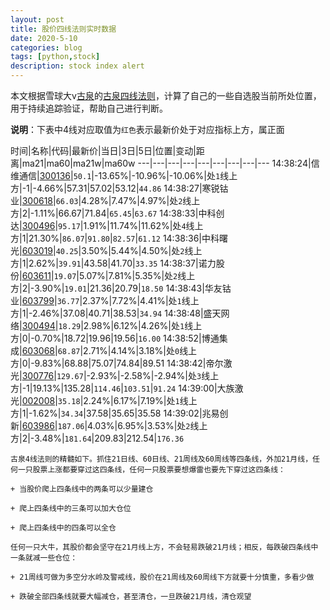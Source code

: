 ```yaml
---
layout: post
title: 股价四线法则实时数据
date: 2020-5-10
categories: blog
tags: [python,stock]
description: stock index alert
---
```



本文根据雪球大v[古泉](https://xueqiu.com/u/7148646888)的[古泉四线法则](https://xueqiu.com/7148646888/130498192)，计算了自己的一些自选股当前所处位置，用于持续追踪验证，帮助自己进行判断。

**说明**：下表中4线对应取值为`红色`表示最新价处于对应指标上方，属正面

时间|名称|代码|最新价|当日|3日|5日|位置|变动|距离|ma21|ma60|ma21w|ma60w
---|---|---|---|---|---|---|---|---
14:38:24|信维通信|[300136](https://xueqiu.com/S/SZ300136)|`50.1`|-13.65%|-10.96%|-10.06%|处`1`线上方|-1|-4.66%|57.31|57.02|53.12|`44.86`
14:38:27|寒锐钴业|[300618](https://xueqiu.com/S/SZ300618)|`66.03`|4.28%|7.47%|4.97%|处`2`线上方|2|-1.11%|66.67|71.84|`65.45`|`63.67`
14:38:33|中科创达|[300496](https://xueqiu.com/S/SZ300496)|`95.17`|1.91%|11.74%|11.62%|处`4`线上方|1|21.30%|`86.07`|`91.80`|`82.57`|`61.12`
14:38:36|中科曙光|[603019](https://xueqiu.com/S/SH603019)|`40.25`|3.50%|5.44%|4.50%|处`2`线上方|1|2.62%|`39.91`|43.58|41.70|`33.35`
14:38:37|诺力股份|[603611](https://xueqiu.com/S/SH603611)|`19.07`|5.07%|7.81%|5.35%|处`2`线上方|2|-3.90%|`19.01`|21.36|20.79|`18.50`
14:38:43|华友钴业|[603799](https://xueqiu.com/S/SH603799)|`36.77`|2.37%|7.72%|4.41%|处`1`线上方|1|-2.46%|37.08|40.71|38.53|`34.94`
14:38:48|盛天网络|[300494](https://xueqiu.com/S/SZ300494)|`18.29`|2.98%|6.12%|4.26%|处`1`线上方|0|-0.70%|18.72|19.96|19.56|`16.00`
14:38:52|博通集成|[603068](https://xueqiu.com/S/SH603068)|`68.87`|2.71%|4.14%|3.18%|处`0`线上方|0|-9.83%|68.88|75.07|74.84|89.51
14:38:42|帝尔激光|[300776](https://xueqiu.com/S/SZ300776)|`129.67`|-2.93%|-2.58%|-2.94%|处`3`线上方|-1|19.13%|135.28|`114.46`|`103.51`|`91.24`
14:39:00|大族激光|[002008](https://xueqiu.com/S/SZ002008)|`35.18`|2.24%|6.17%|7.19%|处`1`线上方|1|-1.62%|`34.34`|37.58|35.65|35.58
14:39:02|兆易创新|[603986](https://xueqiu.com/S/SH603986)|`187.06`|4.03%|6.95%|3.53%|处`2`线上方|2|-3.48%|`181.64`|209.83|212.54|`176.36`

```
古泉4线法则的精髓如下。抓住21日线、60日线、21周线及60周线等四条线，外加21月线，任何一只股票上涨都要穿过这四条线，任何一只股票要想爆雷也要先下穿过这四条线：

+ 当股价爬上四条线中的两条可以少量建仓

+ 爬上四条线中的三条可以加大仓位

+ 爬上四条线中的四条可以全仓

任何一只大牛，其股价都会坚守在21月线上方，不会轻易跌破21月线；相反，每跌破四条线中一条就减一些仓位：

+ 21周线可做为多空分水岭及警戒线，股价在21周线及60周线下方就要十分慎重，多看少做

+ 跌破全部四条线就要大幅减仓，甚至清仓，一旦跌破21月线，清仓观望
```